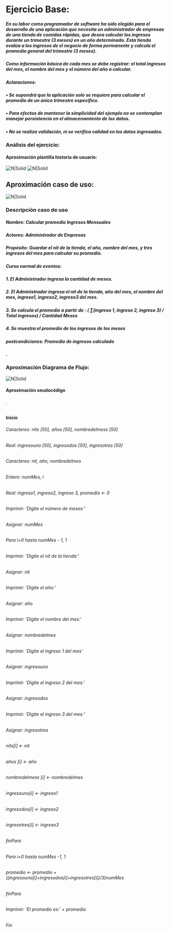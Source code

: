 # Ejercicio Base:
#####  En su labor como programador de software ha sido elegido para el desarrollo de una aplicación que necesita un administrador de empresas de una tienda de comidas rápidas, que desea calcular los ingresos durante un trimestre (3 meses) en un año determinado. Esta tienda evalúa a los ingresos de el negocio de forma permanente y calcula el promedio general del trimestre (3 meses). 
#####  Como información básica de cada mes se debe registrar: el total ingresos del mes, el nombre del mes y el número del año a calcular.
##### Aclaraciones:

##### • Se supondrá que la aplicación solo se requiere para calcular el promedio de un único trimestre especifico.
##### • Para efectos de mantener la simplicidad del ejemplo no se contemplan manejar persistencia en el almacenamiento de los datos.
##### • No se realiza validación, ni se verifica calidad en los datos ingresados.


### Análisis del ejercicio:
#### Aproximación plantilla historia de usuario:

![N|Solid](https://lh3.googleusercontent.com/WNjCfl6-w9vQ3i7sexU4GtVcW7sHRujMve8QTG6hbY_JHIXDkqlIUOYmFhQlcjCzcLV3U1HFG-gRPtCgYT7R7vGgQWlX1_Ez2SVJRVrw)
![N|Solid](https://lh3.googleusercontent.com/b3Asn1hI-4sG7g1yZ2rZ7wD_WFkjixW1ip2-8ojepoOKoEghWoJVWosH6qBxna8PFetSbEc5wH381IUtjOvEK2bsCgEp_EldeLJ_7LIQ)

## Aproximación caso de uso:

![N|Solid](https://lh3.googleusercontent.com/dBxtRRaqgj0GzUMWFucHeAJgUuAQe8PsRUkbx0jRz0tX9OUYIUg26frcjWbljICof4nQi2dUtQiBqKm8ZCcQswvIkcw19ygXtG2TwuKdqw) 

### Descripción caso de uso
##### Nombre: Calcular promedio Ingresos Mensuales
##### Actores: Administrador de Empresas
##### Propósito: Guardar el nit de la tienda, el año, nombre del mes, y tres ingresos del mes para calcular su promedio.
##### Curso normal de eventos:
#####   1.  El Administrador ingresa la cantidad de meses.
#####  2.  El Administrador ingresa el nit de la tienda, año del mes, el nombre del mes, ingreso1, ingreso2, ingreso3 del mes.
#####  3.  Se calcula el promedio a partir de : ( ∑(ingreso 1, ingreso 2, ingreso 3) / Total ingresos) / Cantidad Meses 
#####  4.  Se muestra el promedio de los ingresos de los meses
##### postcondiciones: Promedio de ingresos calculado 
##### .

### Aproximación Diagrama de Flujo:
![N|Solid](https://lh3.googleusercontent.com/1gM-8L9YiDd8P4Dds6JY6b6Z8evBTAN99sf45ZcmrulRwqSh0WBNoqnDH5-wPI1sEnVb9XWCwNnhSoi5mLNK8oHVD3BTYuuVnzhzyaTz)
#### Aproximación seudocódigo          
###### .
#### Inicio 

######	Caracteres: nits [50], años [50], nombredelmess [50] 
######	Real: ingresouno [50], ingresodos [50], ingresotres [50] 
######	Caracteres: nit, año, nombredelmes 
######	Entero: numMes, i 
######	Real: ingreso1, ingreso2, ingreso 3, promedio <- 0 
######	Imprimir: ‘Digite el número de meses:’ 
######	Asignar: numMes 
######	Para i=0 hasta numMes - 1, 1 
######	Imprimir: ‘Digite el nit de la tienda:’ 
######	Asignar: nit 
######	Imprimir: ‘Digite el año:’ 
######	Asignar: año 
######	Imprimir: ‘Digite el nombre del mes:’ 
######	Asignar: nombredelmes 
######	Imprimir: ‘Digite el ingreso 1 del mes’ 
######	Asignar: ingresouno 
######	Imprimir: ‘Digite el ingreso 2 del mes:’ 
######	Asignar: ingresodos 
######	Imprimir: ‘Digite el ingreso 3 del mes:’ 
######	Asignar: ingresotres 
######	nits[i] <- nit 
######	años [i] <- año 
######	nombredelmess [i] <- nombredelmes 
######	ingresouno[i] <- ingreso1 
######	ingresodos[i] <- ingreso2 
######	ingresotres[i] <- ingreso3 
######	finPara 
######	Para i=0 hasta numMes -1, 1 
######	promedio <- promedio +((ingresouno[i]+ingresodos[i]+ingresotres[i])/3)numMes 
######	finPara 
######	Imprimir: ‘El promedio es:’ + promedio 
###### Fin

















  
